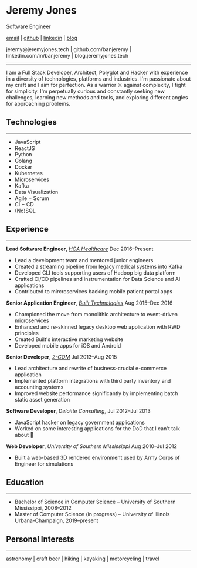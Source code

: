 # Jeremy Jones

Software Engineer

<p class="screen">

[email](mailto:jeremy@jeremyjones.tech) | [github](https://github.com/banjeremy) | [linkedin](https://linkedin.com/in/banjeremy) | [blog](http://blog.jeremyjones.tech)

</p>

<p class="print">
jeremy@jeremyjones.tech | github.com/banjeremy | linkedin.com/in/banjeremy | blog.jeremyjones.tech
</p>

---

I am a Full Stack Developer, Architect, Polyglot and Hacker with experience in a diversity of technologies, platforms and industries. I'm passionate about my craft and I aim for perfection. As a warrior <span class="screen">⚔</span> against complexity, I fight for simplicity. I'm perpetually curious and constantly seeking new challenges, learning new methods and tools, and exploring different angles for approaching problems.

## Technologies

---

- JavaScript
- ReactJS
- Python
- Golang
- Docker
- Kubernetes
- Microservices
- Kafka
- Data Visualization
- Agile + Scrum
- CI + CD
- (No)SQL

## Experience

---

**Lead Software Engineer**, [_HCA Healthcare_](http://hcahealthcare.com/) Dec 2016–Present

- Lead a development team and mentored junior engineers
- Created a streaming pipeline from legacy medical systems into Kafka
- Developed CLI tools supporting users of Hadoop big data platform
- Crafted CI/CD pipelines and instrumentation for Data Science and AI applications
- Contributed to mircroservices backing mobile patient portal apps

**Senior Application Engineer**, [_Built Technologies_](https://getbuilt.com/) Aug 2015–Dec 2016

- Championed the move from monolithic architecture to event-driven microservices
- Enhanced and re-skinned legacy desktop web application with RWD principles
- Created Built's interactive marketing website
- Developed mobile apps for iOS and Android

**Senior Developer**, [_2-COM_](http://2-com.net) Jul 2013–Aug 2015

- Lead architecture and rewrite of business-crucial e-commerce application
- Implemented platform integrations with third party inventory and accounting systems
- Improved website performance significantly by implementing batch static asset generation

**Software Developer**, _Deloitte Consulting_, Jul 2012–Jul 2013

- JavaScript hacker on legacy government applications
- Worked on some interesting applications for the DoD that I can't talk about <span class="screen">🙊</span>

**Web Developer**, _University of Southern Mississippi_ Aug 2010–Jul 2012

- Built a web-based 3D rendered environment used by Army Corps of Engineer for simulations

## Education

---

- Bachelor of Science in Computer Science – University of Southern Mississippi, 2008–2012
- Master of Computer Science (in progress) – University of Illinois Urbana-Champaign, 2019–present

## Personal Interests

---

<p class="small">
astronomy | craft beer | hiking | kayaking | motorcycling | travel
</p>
